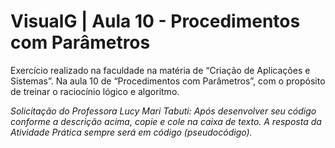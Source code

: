 # VisualG | Aula 10 - Procedimentos com Parâmetros

Exercício realizado na faculdade na matéria de “Criação de Aplicações e Sistemas”. Na aula 10 de “Procedimentos com Parâmetros”, com o propósito de treinar o raciocínio lógico e algoritmo.

<em>Solicitação do Professora Lucy Mari Tabuti: Após desenvolver seu código conforme a descrição acima, copie e cole na caixa de texto. A resposta da Atividade Prática sempre será em código (pseudocódigo).<em>
